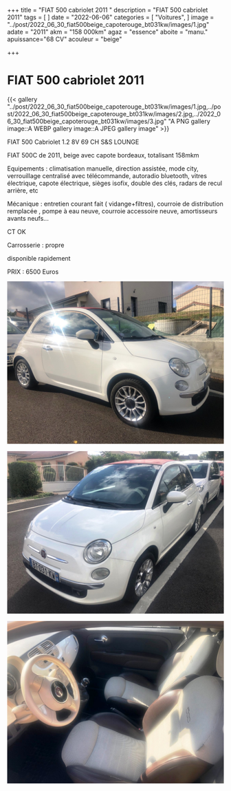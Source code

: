 +++
title = "FIAT 500 cabriolet 2011 "
description = "FIAT 500 cabriolet 2011"
tags = [
]
date = "2022-06-06"
categories = [
    "Voitures",
]
image = "../post/2022_06_30_fiat500beige_capoterouge_bt031kw/images/1.jpg"
adate = "2011"
akm = "158 000km"
agaz = "essence"
aboite = "manu."
apuissance="68 CV"
acouleur = "beige"

+++

# FIAT 500 cabriolet 2011

{{< gallery "../post/2022_06_30_fiat500beige_capoterouge_bt031kw/images/1.jpg,../post/2022_06_30_fiat500beige_capoterouge_bt031kw/images/2.jpg,../2022_06_30_fiat500beige_capoterouge_bt031kw/images/3.jpg" "A PNG gallery image::A WEBP gallery image::A JPEG gallery image" >}}


FIAT 500 Cabriolet 1.2 8V 69 CH S&S LOUNGE


FIAT 500C de 2011, beige avec capote bordeaux, totalisant 158mkm

Equipements : climatisation manuelle, direction assistée, mode city, verrouillage centralisé avec télécommande,
autoradio bluetooth, vitres électrique, capote électrique, sièges isofix, double des clés,
radars de recul arrière, etc

Mécanique : entretien courant fait ( vidange+filtres), courroie de distribution remplacée ,
pompe à eau neuve, courroie accessoire neuve, amortisseurs avants neufs...

CT OK

Carrosserie : propre 


disponible rapidement

PRIX : 6500 Euros


<!-- more -->


![](images/1.jpg)

![](images/2.jpg)

![](images/3.jpg)

